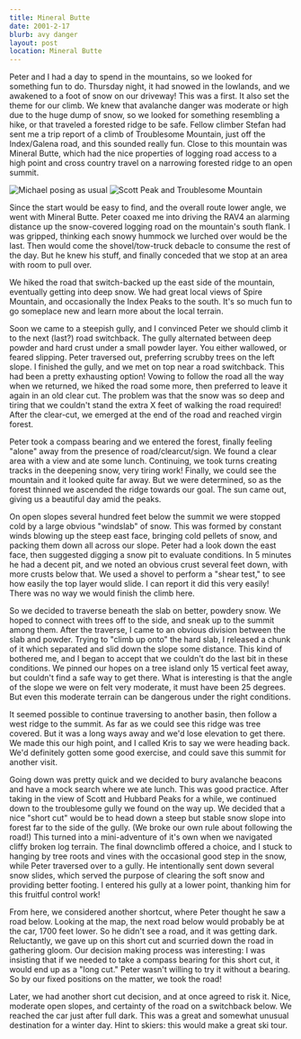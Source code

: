 ```yaml
---
title: Mineral Butte
date: 2001-2-17
blurb: avy danger
layout: post
location: Mineral Butte
---
```


Peter and I had a day to spend in the mountains, so we looked for
something fun to do. Thursday night, it had snowed in the lowlands,
and we awakened to a foot of snow on our driveway! This was a first.
It also set the theme for our climb. We knew that avalanche
danger was moderate or high due to the huge dump of snow, so we
looked for something resembling a hike, or that traveled a forested
ridge to be safe. Fellow climber Stefan had sent me a trip report
of a climb of Troublesome Mountain, just off the Index/Galena road,
and this sounded really fun. Close to this mountain was Mineral Butte,
which had the nice properties of logging road access to a high point
and cross country travel on a narrowing forested ridge to an open
summit. 


![Michael posing as usual](images/articles/trips/2001/michmodel.jpg)
![Scott Peak and Troublesome Mountain](images/articles/trips/2001/troublesome.jpg)

Since the start would be easy to find, and the overall route lower
angle, we went with Mineral Butte. Peter coaxed me into driving the
RAV4 an alarming distance up the snow-covered logging road on the
mountain's south flank. I was gripped, thinking each snowy hummock
we lurched over would be the last. Then would come the shovel/tow-truck
debacle to consume the rest of the day. But he knew his stuff, and
finally conceded that we stop at an area with room to pull over.


We hiked the road that switch-backed up the east side of the mountain,
eventually getting into deep snow. We had great local views of
Spire Mountain, and occasionally the Index Peaks to the south. It's
so much fun to go someplace new and learn more about the local terrain.


Soon we came to a steepish gully, and I convinced Peter we should
climb it to the next (last?) road switchback. The gully alternated
between deep powder and hard crust under a small powder layer. You
either wallowed, or feared slipping. Peter traversed out, preferring
scrubby trees on the left slope. I finished the gully, and we met
on top near a road switchback. This had been a pretty exhausting
option! Vowing to follow the road all the way when we returned,
we hiked the road some more, then preferred to leave it again in
an old clear cut. The problem was that the snow was so deep and
tiring that we couldn't stand the extra X feet of walking the
road required! After the clear-cut, we emerged at the end of the
road and reached virgin forest.


Peter took a compass bearing and we entered the forest, finally feeling
"alone" away from the presence of road/clearcut/sign. We found a clear
area with a view and ate some lunch. Continuing, we took turns creating
tracks in the deepening snow, very tiring work! Finally, we could see
the mountain and it looked quite far away. But we were determined, so
as the forest thinned we ascended the ridge towards our goal. The
sun came out, giving us a beautiful day amid the peaks.


On open slopes several hundred feet below the summit we were stopped cold
by a large obvious "windslab" of snow. This was formed by constant winds
blowing up the steep east face, bringing cold pellets of snow, and packing
them down all across our slope. Peter had a look down the east face, then
suggested digging a snow pit to evaluate conditions. In 5 minutes he had
a decent pit, and we noted an obvious crust several feet down, with more
crusts below that. We used a shovel to perform a "shear test," to see how
easily the top layer would slide. I can report it did this very easily!
There was no way we would finish the climb here.


So we decided to traverse beneath the slab on better, powdery snow. We hoped
to connect with trees off to the side, and sneak up to the summit among them.
After the traverse, I came to an obvious division between the slab and powder.
Trying to "climb up onto" the hard slab, I released a chunk of it which separated
and slid down the slope some distance. This kind of bothered me, and I began
to accept that we couldn't do the last bit in these conditions. We pinned our
hopes on a tree island only 15 vertical feet away, but couldn't find a safe
way to get there. What is interesting is that the angle of the slope we were
on felt very moderate, it must have been 25 degrees. But even this moderate
terrain can be dangerous under the right conditions.


It seemed possible to continue traversing to another basin, then follow a
west ridge to the summit. As far as we could see this ridge was tree covered.
But it was a long ways away and we'd lose elevation to get there. We made this
our high point, and I called Kris to say we were heading back. We'd definitely
gotten some good exercise, and could save this summit for another visit.


Going down was pretty quick and we decided to bury avalanche beacons and have
a mock search where we ate lunch. This was good practice. After taking in
the view of Scott and Hubbard Peaks for a while, we continued down to the troublesome
gully we found on the way up. We decided that a nice "short cut" would be to head
down a steep but stable snow slope into forest far to the side of the gully.
(We broke our own rule about following the road!) This turned into a mini-adventure
of it's own when we navigated cliffy broken log terrain. The final downclimb
offered a choice, and I stuck to hanging by tree roots and vines with the
occasional good step in the snow, while Peter traversed over to a gully. He
intentionally sent down several snow slides, which served the purpose of
clearing the soft snow and providing better footing. I entered his gully at
a lower point, thanking him for this fruitful control work!


From here, we considered another shortcut, where Peter thought he saw a road below.
Looking at the map, the next road below would probably be at the car, 1700 feet
lower. So he didn't see a road, and it was getting dark. Reluctantly, we gave
up on this short cut and scurried down the road in gathering gloom. Our decision
making process was interesting: I was insisting that if we needed to take a
compass bearing for this short cut, it would end up as a "long cut." Peter wasn't
willing to try it without a bearing. So by our fixed positions on the matter, we
took the road!


Later, we had another short cut decision, and at once agreed to risk it. Nice,
moderate open slopes, and certainty of the road on a switchback below. We
reached the car just after full dark. This was a great and somewhat unusual
destination for a winter day. Hint to skiers: this would make a great ski tour.


